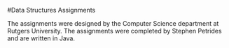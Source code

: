 #Data Structures Assignments

The assignments were designed by the Computer Science department at Rutgers University. The assignments were completed by Stephen Petrides and are written in Java.

